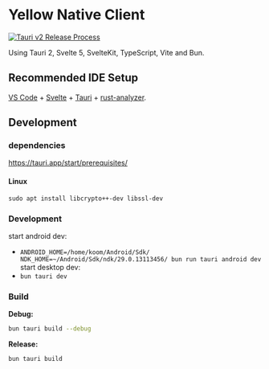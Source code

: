 # Yellow Native Client
[![Tauri v2 Release Process](https://github.com/libersoft-org/yellow-client-native/actions/workflows/cloud-publish.yaml/badge.svg)](https://github.com/libersoft-org/yellow-client-native/actions/workflows/cloud-publish.yaml)

Using Tauri 2, Svelte 5, SvelteKit, TypeScript, Vite and Bun.

## Recommended IDE Setup

[VS Code](https://code.visualstudio.com/) + [Svelte](https://marketplace.visualstudio.com/items?itemName=svelte.svelte-vscode) + [Tauri](https://marketplace.visualstudio.com/items?itemName=tauri-apps.tauri-vscode) + [rust-analyzer](https://marketplace.visualstudio.com/items?itemName=rust-lang.rust-analyzer).

## Development

### dependencies

https://tauri.app/start/prerequisites/

#### Linux
```
sudo apt install libcrypto++-dev libssl-dev
```


### Development
start android dev:
* `ANDROID_HOME=/home/koom/Android/Sdk/ NDK_HOME=~/Android/Sdk/ndk/29.0.13113456/ bun run tauri android dev`
start desktop dev:
* `bun tauri dev`

### Build

**Debug:**

```sh
bun tauri build --debug
```

**Release:**

```sh
bun tauri build
```


